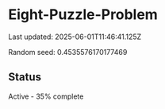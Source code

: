 # Eight-Puzzle-Problem

Last updated: 2025-06-01T11:46:41.125Z

Random seed: 0.4535576170177469

## Status

Active - 35% complete